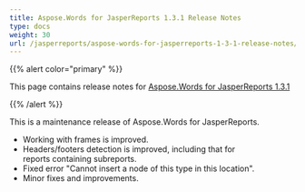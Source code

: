 ```yaml
---
title: Aspose.Words for JasperReports 1.3.1 Release Notes
type: docs
weight: 30
url: /jasperreports/aspose-words-for-jasperreports-1-3-1-release-notes/
---
```


{{% alert color="primary" %}} 

This page contains release notes for [Aspose.Words for JasperReports 1.3.1](http://www.aspose.com/downloads/words/jasperreports/new-releases/aspose.words-for-jasperreports-1.3.1/)

{{% /alert %}} 

This is a maintenance release of Aspose.Words for JasperReports.

- Working with frames is improved.
- Headers/footers detection is improved, including that for reports containing subreports. 
- Fixed error "Cannot insert a node of this type in this location".
- Minor fixes and improvements.
